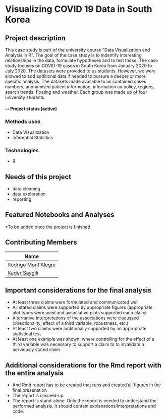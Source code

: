 # Visualizing COVID 19 Data in South Korea

## Project description
This case study is part of the university course "Data Visualization and Analysis in R". The goal of the case study is to indentify interesting relationships in the data, formulate hypotheses and to test these. The case study focuses on COVID-19 cases in South Korea from January 2020 to July 2020. The datasets were provided to us students. However, we were allowed to add additional data if needed to pursure a deeper or more specific analysis. The datasets made available to us contained cases numbers, anonymised patient information, information on policy, regions, search trends, floating  and weather. Each group was made up of four university students.

#### -- Project status [active]

### Methods used

* Data Visualization
* Inferential Statistics

### Technologies

* R

## Needs of this project
- data cleaning
- data exploration
- reporting

## Featured Notebooks and Analyses

*To be added once the project is finished

## Contributing Members
|Name     |
|---------|
|[Rodrigo Mont'Alegre](https://github.com/[rodrigomontalegre])|
|[Kader Saygılı](https://github.com/[kadersaygili])|

## Important considerations for the final analysis

- At least three claims were formulated and communicated well
- All stated claims were supported by appropriate figures (appropriate plot types were used and associative plots supported each claim)
- Alternative interpretations of the associations were discussed (directionality, effect of a third variable, robustness, etc.)
- At least two claims were additionally supported by an appropriate statistical test
- At least one example was shown, where controlling for the effect of a third variable was necessary to support a claim to to invalidate a perviously stated claim

## Additional considerations for the Rmd report with the entire analysis

- And Rmd report has to be created that runs and created all figures in the final presenation
- The report is cleaned-up
- The report is stand-alone. Only the report is needed to understand the performed analysis. It should contain explanations/interpretations and code.
